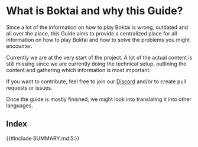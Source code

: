 # What is Boktai and why this Guide?

Since a lot of the information on how to play Boktai is wrong, outdated and all over the place, this Guide aims to provide a centralized place for all information on how to play Boktai and how to solve the problems you might encounter.

Currently we are at the very start of the project. A lot of the actual content is still missing since we are currently doing the technical setup, outlining the content and gathering which information is most important.

If you want to contribute, feel free to join our [Discord](https://discord.gg/0dUb9OmJrIrRPFGf) and/or to create pull requests or issues.

Once the guide is mostly finished, we might look into translating it into other languages.

## Index

{{#include SUMMARY.md:5:}}
